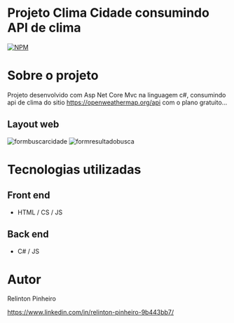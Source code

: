 # Projeto Clima Cidade consumindo API de clima
[![NPM](https://img.shields.io/npm/l/react)](https://github.com/Relinton/AspNetCorePaginacaoDataTable/blob/main/LICENSE) 

# Sobre o projeto
Projeto desenvolvido com Asp Net Core Mvc na linguagem c#, consumindo api de clima do sitio https://openweathermap.org/api com o plano gratuito...

## Layout web
![formbuscarcidade](https://user-images.githubusercontent.com/32855779/195900325-d34605c7-5f27-4d80-bb6d-d37fa294b302.PNG)
![formresultadobusca](https://user-images.githubusercontent.com/32855779/195900348-e4f8a9d1-3c85-4b92-8998-990566da8a23.PNG)

# Tecnologias utilizadas
## Front end
- HTML / CS / JS

## Back end
- C# / JS

# Autor

Relinton Pinheiro

https://www.linkedin.com/in/relinton-pinheiro-9b443bb7/

